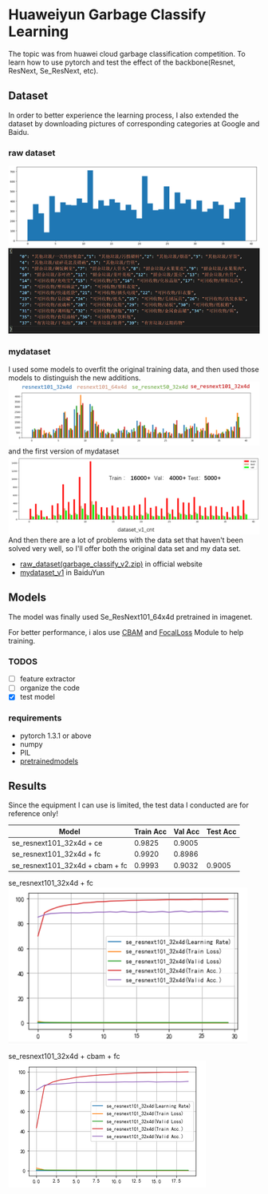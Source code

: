 # Huaweiyun Garbage Classify Learning
 The topic was from huawei cloud garbage classification competition. 
 To learn how to use pytorch and test the effect of the backbone(Resnet, ResNext, Se_ResNext, etc).
 

 ## Dataset
 In order to better experience the learning process, I also extended the dataset by downloading pictures of corresponding categories at Google and Baidu.

### raw dataset
![raw_dataset_cnt](./images/raw_dataset_cnt.png)
![classes](./images/classes.png)

### mydataset
I used some models to overfit the original training data, and then used those models to distinguish the new additions.
![ext_data_cnt](./images/pretrain_model_ext.png)
and the first version of mydataset
![ext_data_cnt](./images/dataset_v1_cnt.png)
And then there are a lot of problems with the data set that haven't been solved very well, so I'll offer both the original data set and my data set.

- [raw_dataset(garbage_classify_v2.zip)](https://modelarts-competitions.obs.cn-north-1.myhuaweicloud.com/garbage_classify/dataset/garbage_classify_v2.zip) in official website
- [mydataset_v1](https://pan.baidu.com/s/1fzTWS5dVhEYHT9pLLZwn9A) in BaiduYun

## Models
The model was finally used Se_ResNext101_64x4d pretrained in imagenet.

For better performance, i alos use [CBAM](https://arxiv.org/pdf/1807.06521.pdf
) and [FocalLoss](https://arxiv.org/pdf/1708.02002.pdf
) Module to help training.

### TODOS
- [ ] feature extractor
- [ ] organize the code
- [x] test model  

### requirements
- pytorch 1.3.1 or above
- numpy
- PIL
- [pretrainedmodels](https://github.com/Cadene/pretrained-models.pytorch)



## Results
Since the equipment I can use is limited, the test data I conducted are for reference only!

Model | Train Acc | Val Acc | Test Acc
-|-|-|-
se_resnext101_32x4d + ce | 0.9825 | 0.9005 | 
se_resnext101_32x4d + fc | 0.9920 | 0.8986 | 
se_resnext101_32x4d + cbam + fc | 0.9993 | 0.9032 | 0.9005

se_resnext101_32x4d + fc
![focalloss_train](./images/focalloss_fc_train_info.png)

se_resnext101_32x4d + cbam + fc
![cbam_focalloss_train](./images/se_resnext101_64x4d_cbam_fl.png)

